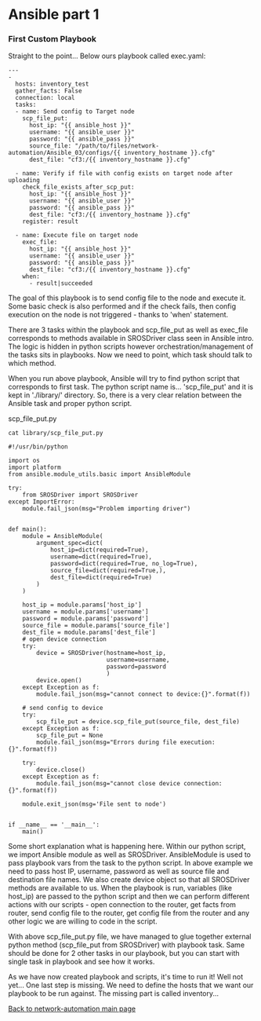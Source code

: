 # Ansible part 1

### First Custom Playbook

Straight to the point...
Below ours playbook called exec.yaml:

```
---
-  
  hosts: inventory_test
  gather_facts: False
  connection: local
  tasks:
  - name: Send config to Target node
    scp_file_put:
      host_ip: "{{ ansible_host }}"
      username: "{{ ansible_user }}"
      password: "{{ ansible_pass }}"
      source_file: "/path/to/files/network-automation/Ansible_03/configs/{{ inventory_hostname }}.cfg"
      dest_file: "cf3:/{{ inventory_hostname }}.cfg"

  - name: Verify if file with config exists on target node after uploading
    check_file_exists_after_scp_put:
      host_ip: "{{ ansible_host }}"
      username: "{{ ansible_user }}"
      password: "{{ ansible_pass }}"
      dest_file: "cf3:/{{ inventory_hostname }}.cfg"
    register: result

  - name: Execute file on target node
    exec_file:
      host_ip: "{{ ansible_host }}"
      username: "{{ ansible_user }}"
      password: "{{ ansible_pass }}"
      dest_file: "cf3:/{{ inventory_hostname }}.cfg"
    when:
      - result|succeeded
```

The goal of this playbook is to send config file to the node and execute it. Some basic check is also performed and if the check fails, then config execution on the node is not triggered - thanks to 'when' statement.

There are 3 tasks within the playbook and scp_file_put as well as exec_file corresponds to methods available in SROSDriver class seen in Ansible intro. The logic is hidden in python scripts however orchestration/management of the tasks sits in playbooks. Now we need to point, which task should talk to which method.

When you run above playbook, Ansible will try to find python script that corresponds to first task. The python script name is... 'scp_file_put' and it is kept in './library/' directory. So, there is a very clear relation between the Ansible task and proper python script.

scp_file_put.py 

```
cat library/scp_file_put.py

#!/usr/bin/python

import os
import platform
from ansible.module_utils.basic import AnsibleModule

try:
    from SROSDriver import SROSDriver
except ImportError:
    module.fail_json(msg="Problem importing driver")


def main():
    module = AnsibleModule(
        argument_spec=dict(
            host_ip=dict(required=True),
            username=dict(required=True),
            password=dict(required=True, no_log=True),
            source_file=dict(required=True,),
            dest_file=dict(required=True)
        )
    )

    host_ip = module.params['host_ip']
    username = module.params['username']
    password = module.params['password']
    source_file = module.params['source_file']
    dest_file = module.params['dest_file']
    # open device connection
    try:
        device = SROSDriver(hostname=host_ip,
                            username=username,
                            password=password
                            )
        device.open()
    except Exception as f:
        module.fail_json(msg="cannot connect to device:{}".format(f))

    # send config to device
    try:
        scp_file_put = device.scp_file_put(source_file, dest_file)
    except Exception as f:
        scp_file_put = None
        module.fail_json(msg="Errors during file execution:{}".format(f))

    try:
        device.close()
    except Exception as f:
        module.fail_json(msg="cannot close device connection:{}".format(f))
        
    module.exit_json(msg='File sent to node')


if __name__ == '__main__':
    main()

```

Some short explanation what is happening here. Within our python script, we import Ansible module as well as SROSDriver. AnsibleModule is used to pass playbook vars from the task to the python script. In above example we need to pass host IP, username, password as well as source file and destination file names. We also create device object so that all SROSDriver methods are available to us.
When the playbook is run, variables (like host_ip) are passed to the python script and then we can perform different actions with our scripts - open connection to the router, get facts from router, send config file to the router, get config file from the router and any other logic we are willing to code in the script.

With above scp_file_put.py file, we have managed to glue together external python method (scp_file_put from SROSDriver) with playbook task. Same should be done for 2 other tasks in our playbook, but you can start with single task in playbook and see how it works.

As we have now created playbook and scripts, it's time to run it! Well not yet...
One last step is missing. We need to define the hosts that we want our playbook to be run against. The missing part is called inventory...

[Back to network-automation main page](./..)